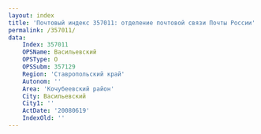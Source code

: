 ```yaml
---
layout: index
title: 'Почтовый индекс 357011: отделение почтовой связи Почты России'
permalink: /357011/
data:
    Index: 357011
    OPSName: Васильевский
    OPSType: О
    OPSSubm: 357129
    Region: 'Ставропольский край'
    Autonom: ''
    Area: 'Кочубеевский район'
    City: Васильевский
    City1: ''
    ActDate: '20080619'
    IndexOld: ''
---
```

